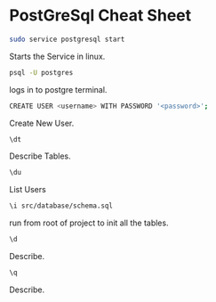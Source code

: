 # PostGreSql Cheat Sheet

```bash
sudo service postgresql start
```
Starts the Service in linux.

```bash
psql -U postgres
```
logs in to postgre terminal.

```bash
CREATE USER <username> WITH PASSWORD '<password>';
```
Create New User.

```bash
\dt
```
Describe Tables.

```bash
\du
```
List Users

```bash
\i src/database/schema.sql 
```
run from root of project to init all the tables.

```bash
\d
```
Describe.

```bash
\q
```
Describe.
